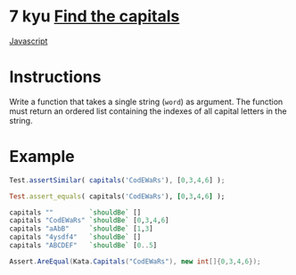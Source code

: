 # 7 kyu [Find the capitals](https://www.codewars.com/kata/539ee3b6757843632d00026b)

<!-- START LANGUAGE_LINKS -->

[Javascript](./javascript.js)

<!-- END LANGUAGE_LINKS -->

# Instructions 

Write a function that takes a single string (`word`) as argument. The function must return an ordered list containing the indexes of all capital letters in the string.

# Example

```javascript
Test.assertSimilar( capitals('CodEWaRs'), [0,3,4,6] );
```
```ruby
Test.assert_equals( capitals('CodEWaRs'), [0,3,4,6] );
```
```haskell
capitals ""         `shouldBe` []
capitals "CodEWaRs" `shouldBe` [0,3,4,6]
capitals "aAbB"     `shouldBe` [1,3]
capitals "4ysdf4"   `shouldBe` []
capitals "ABCDEF"   `shouldBe` [0..5]
```
```csharp
Assert.AreEqual(Kata.Capitals("CodEWaRs"), new int[]{0,3,4,6});
```